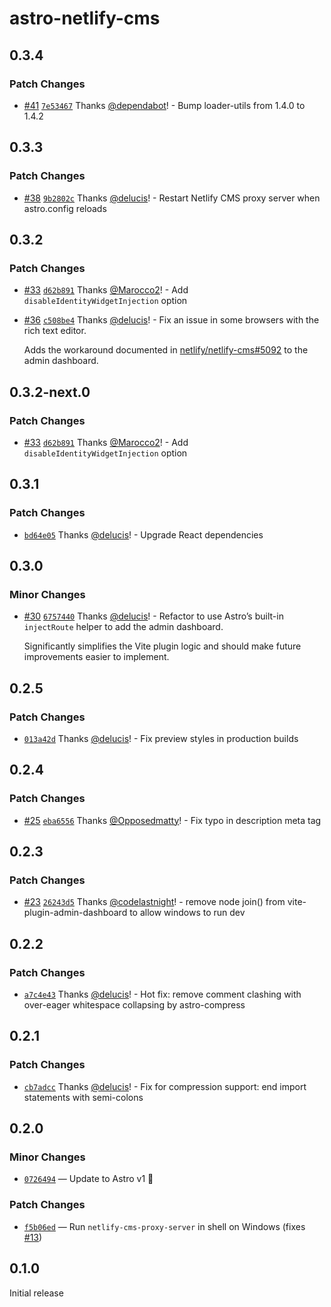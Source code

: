 # astro-netlify-cms

## 0.3.4

### Patch Changes

- [#41](https://github.com/delucis/astro-netlify-cms/pull/41) [`7e53467`](https://github.com/delucis/astro-netlify-cms/commit/7e53467096dad33bd2c15f060f3c4c4ad03a7a1e) Thanks [@dependabot](https://github.com/apps/dependabot)! - Bump loader-utils from 1.4.0 to 1.4.2

## 0.3.3

### Patch Changes

- [#38](https://github.com/delucis/astro-netlify-cms/pull/38) [`9b2802c`](https://github.com/delucis/astro-netlify-cms/commit/9b2802cb1727d9e1e2f695ad1631c71af9bb9a52) Thanks [@delucis](https://github.com/delucis)! - Restart Netlify CMS proxy server when astro.config reloads

## 0.3.2

### Patch Changes

- [#33](https://github.com/delucis/astro-netlify-cms/pull/33) [`d62b891`](https://github.com/delucis/astro-netlify-cms/commit/d62b8917f78ba7520c32ba0ba6bd32d818183c28) Thanks [@Marocco2](https://github.com/Marocco2)! - Add `disableIdentityWidgetInjection` option

- [#36](https://github.com/delucis/astro-netlify-cms/pull/36) [`c508be4`](https://github.com/delucis/astro-netlify-cms/commit/c508be466b0c46dcd9bc6897045e0b90f173b9ab) Thanks [@delucis](https://github.com/delucis)! - Fix an issue in some browsers with the rich text editor.

  Adds the workaround documented in [netlify/netlify-cms#5092](https://github.com/netlify/netlify-cms/issues/5092) to the admin dashboard.

## 0.3.2-next.0

### Patch Changes

- [#33](https://github.com/delucis/astro-netlify-cms/pull/33) [`d62b891`](https://github.com/delucis/astro-netlify-cms/commit/d62b8917f78ba7520c32ba0ba6bd32d818183c28) Thanks [@Marocco2](https://github.com/Marocco2)! - Add `disableIdentityWidgetInjection` option

## 0.3.1

### Patch Changes

- [`bd64e05`](https://github.com/delucis/astro-netlify-cms/commit/bd64e057e5df57f8e1b494336a98617fb239f5ac) Thanks [@delucis](https://github.com/delucis)! - Upgrade React dependencies

## 0.3.0

### Minor Changes

- [#30](https://github.com/delucis/astro-netlify-cms/pull/30) [`6757440`](https://github.com/delucis/astro-netlify-cms/commit/6757440b968332f0b1dc6a52ee70a6c1852f7b15) Thanks [@delucis](https://github.com/delucis)! - Refactor to use Astro’s built-in `injectRoute` helper to add the admin dashboard.

  Significantly simplifies the Vite plugin logic and should make future improvements easier to implement.

## 0.2.5

### Patch Changes

- [`013a42d`](https://github.com/delucis/astro-netlify-cms/commit/013a42d0e7d656b760283af19422c9602d83a9e3) Thanks [@delucis](https://github.com/delucis)! - Fix preview styles in production builds

## 0.2.4

### Patch Changes

- [#25](https://github.com/delucis/astro-netlify-cms/pull/25) [`eba6556`](https://github.com/delucis/astro-netlify-cms/commit/eba65563e2815242877498bf43f8a1d8b3e4f41a) Thanks [@Opposedmatty](https://github.com/Opposedmatty)! - Fix typo in description meta tag

## 0.2.3

### Patch Changes

- [#23](https://github.com/delucis/astro-netlify-cms/pull/23) [`26243d5`](https://github.com/delucis/astro-netlify-cms/commit/26243d54ebee46122053d315ad929c4636a123e2) Thanks [@codelastnight](https://github.com/codelastnight)! - remove node join() from vite-plugin-admin-dashboard to allow windows to run dev

## 0.2.2

### Patch Changes

- [`a7c4e43`](https://github.com/delucis/astro-netlify-cms/commit/a7c4e43511af695b91c0b2b19a750d769d692f98) Thanks [@delucis](https://github.com/delucis)! - Hot fix: remove comment clashing with over-eager whitespace collapsing by astro-compress

## 0.2.1

### Patch Changes

- [`cb7adcc`](https://github.com/delucis/astro-netlify-cms/commit/cb7adcc8c0a61756817449cf240efacf82cd79c1) Thanks [@delucis](https://github.com/delucis)! - Fix for compression support: end import statements with semi-colons

## 0.2.0

### Minor Changes

- [`0726494`](https://github.com/delucis/astro-netlify-cms/commit/0726494a5908a50ac859a92c7bf78f18f2399437) — Update to Astro v1 🚀

### Patch Changes

- [`f5b06ed`](https://github.com/delucis/astro-netlify-cms/commit/f5b06ed24ec3f90ed17a6dd33def80e531e9ffd3) — Run `netlify-cms-proxy-server` in shell on Windows (fixes [#13](https://github.com/delucis/astro-netlify-cms/issues/13))

## 0.1.0

Initial release
